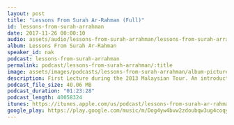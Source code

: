 ```yaml
---
layout: post
title: "Lessons From Surah Ar-Rahman (Full)"
id: lessons-from-surah-arrahman
date: 2017-11-26 00:00:10
audio: assets/audio/lessons-from-surah-arrahman/lessons-from-surah-arrahman.mp3
album: Lessons From Surah Ar-Rahman
speaker_id: nak
podcast: lessons-from-surah-arrahman
permalink: podcast/lessons-from-surah-arrahman/:title
image: assets/images/podcasts/lessons-from-surah-arrahman/album-picture-small.jpg
description: First Lecture during the 2013 Malaysian Tour. An introduction, really, to surah Ar Rahman. The lecture was made 5th September 2013 at the Wilayah Mosque, Kuala Lumpur, Malaysia.
podcast_file_size: 40.06 MB
podcast_duration: "01:23:28"
podcast_length: 40058324
itunes: https://itunes.apple.com/us/podcast/lessons-from-surah-ar-rahman-full/id1318099242?i=1000395349738&mt=2
google_play: https://play.google.com/music/m/Dog4yw4bvw2zdoubqw3ug4coqym?t=Lessons_From_Surah_Ar-Rahman_Full-Lessons_From_Surah_Ar-Rahman
---
```

